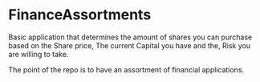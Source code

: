 # FinanceAssortments

Basic application that determines the amount of shares you can purchase based on the Share price, The current Capital you have and the, Risk you are willing to take. 

The point of the repo is to have an assortment of financial applications. 
